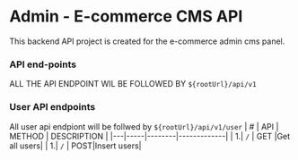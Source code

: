 # Admin - E-commerce CMS API

This backend API project is created for the e-commerce admin cms panel.

### API end-points

ALL THE API ENDPOINT WIL BE FOLLOWED BY `${rootUrl}/api/v1`

### User API endpoints

All user api endpiont will be follwed by `${rootUrl}/api/v1/user`
| # | API | METHOD | DESCRIPTION |
|---|-----|--------|-------------|
| 1.| `/` | GET |Get all users|
| 1.| `/` | POST|Insert users|
